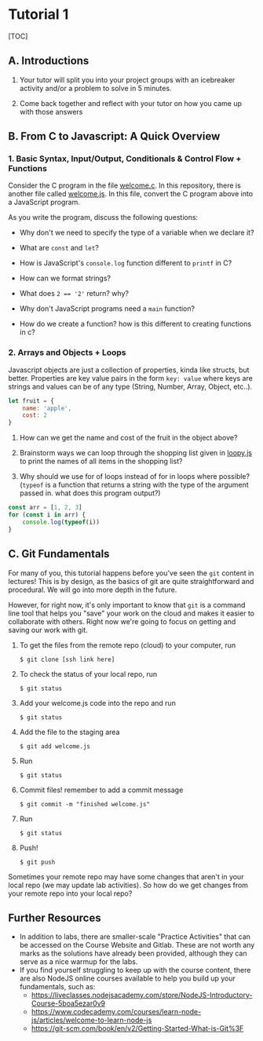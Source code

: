 # Tutorial 1

[TOC]

## A. Introductions

1. Your tutor will split you into your project groups with an icebreaker activity and/or a problem to solve in 5 minutes.

2. Come back together and reflect with your tutor on how you came up with those answers

## B. From C to Javascript: A Quick Overview


### 1. Basic Syntax, Input/Output, Conditionals & Control Flow + Functions

Consider the C program in the file [welcome.c](welcome.c). In this repository, there is another file called [welcome.js](welcome.js). In this file, convert the C program above into a JavaScript program.

As you write the program, discuss the following questions:
- Why don't we need to specify the type of a variable when we declare it?

- What are `const` and `let`?

- How is JavaScript's `console.log` function different to `printf` in C?

- How can we format strings?

- What does `2 == '2'` return? why?

- Why don't JavaScript programs need a `main` function?

- How do we create a function? how is this different to creating functions in c?

### 2. Arrays and Objects + Loops
Javascript objects are just a collection of properties, kinda like structs, but better. Properties are key value pairs in the form `key: value` where keys are strings and values can be of any type (String, Number, Array, Object, etc..).

```js
let fruit = {
    name: 'apple',
    cost: 2
}
```

1. How can we get the name and cost of the fruit in the object above?

2. Brainstorm ways we can loop through the shopping list given in [loopy.js](loopy.js) to print the names of all items in the shopping list?

3. Why should we use for of loops instead of for in loops where possible? <br> (`typeof` is a function that returns a string with the type of the argument passed in. what does this program output?)

```js
const arr = [1, 2, 3]
for (const i in arr) {
    console.log(typeof(i))
}
```

## C. Git Fundamentals

For many of you, this tutorial happens before you've seen the `git` content in lectures! This is by design, as the basics of git are quite straightforward and procedural. We will go into more depth in the future.

However, for right now, it's only important to know that `git` is a command line tool that helps you "save" your work on the cloud and makes it easier to collaborate with others. Right now we're going to focus on getting and saving our work with git.

1. To get the files from the remote repo (cloud) to your computer, run 
    ```
    $ git clone [ssh link here]
    ```
2. To check the status of your local repo, run 
    ```
    $ git status
    ```
3. Add your welcome.js code into the repo and run
    ```
    $ git status
    ```
4. Add the file to the staging area
    ```
    $ git add welcome.js
    ```
5. Run 
    ```
    $ git status
    ```
6. Commit files! remember to add a commit message
    ```
    $ git commit -m "finished welcome.js"
    ```
7. Run 
    ```
    $ git status
    ```
8. Push! 
    ```
    $ git push
    ```

Sometimes your remote repo may have some changes that aren't in your local repo (we may update lab activities). So how do we get changes from your remote repo into your local repo?

## Further Resources

- In addition to labs, there are smaller-scale "Practice Activities" that can be accessed on the Course Website and Gitlab. These are not worth any marks as the solutions have already been provided, although they can serve as a nice warmup for the labs.
- If you find yourself struggling to keep up with the course content, there are also NodeJS online courses available to help you build up your fundamentals, such as:
    - https://liveclasses.nodejsacademy.com/store/NodeJS-Introductory-Course-5boa5ezar0v9
    - https://www.codecademy.com/courses/learn-node-js/articles/welcome-to-learn-node-js
    - https://git-scm.com/book/en/v2/Getting-Started-What-is-Git%3F
